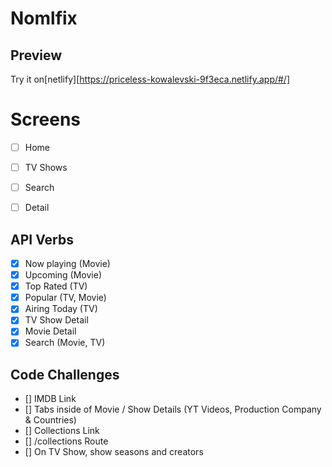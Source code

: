 # Nomlfix

## Preview
Try it on[netlify][https://priceless-kowalevski-9f3eca.netlify.app/#/]

# Screens

- [ ] Home
- [ ] TV Shows
- [ ] Search
- [ ] Detail


## API Verbs

- [X] Now playing (Movie)
- [X] Upcoming (Movie)
- [X] Top Rated (TV)
- [X] Popular (TV, Movie)
- [X] Airing Today (TV)
- [X] TV Show Detail
- [X] Movie Detail
- [X] Search (Movie, TV)

## Code Challenges

- [] IMDB Link
- [] Tabs inside of Movie / Show Details (YT Videos, Production Company & Countries)
- [] Collections Link
- [] /collections Route
- [] On TV Show, show seasons and creators


